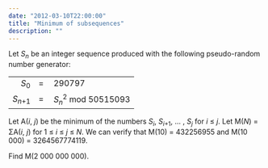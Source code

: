 ```yaml
---
date: "2012-03-10T22:00:00"
title: "Minimum of subsequences"
description: ""
---
```


<p>Let <var>S</var><sub><var>n</var></sub> be an integer sequence produced with the following pseudo-random number generator:</p>
<center><table class="p375"><tr><td style="text-align:right;"><var>S</var><sub>0</sub></td>
<td>=<sub> </sub></td>
<td>290797<sub> </sub></td>
</tr><tr><td><var>S</var><sub><var>n</var>+1</sub></td>
<td>=<sub> </sub></td>
<td><var>S</var><sub><var>n</var></sub><sup>2</sup> mod 50515093</td>
</tr></table></center>
<p>
Let A(<var>i</var>, <var>j</var>) be the minimum of the numbers <var>S</var><sub><var>i</var></sub>, <var>S</var><sub><var>i</var>+1</sub>, ... , <var>S</var><sub><var>j</var></sub> for <var>i</var> ≤ <var>j</var>.
Let M(<var>N</var>) = ΣA(<var>i</var>, <var>j</var>) for 1 ≤ <var>i</var> ≤ <var>j</var> ≤ <var>N</var>.
We can verify that M(10) = 432256955 and M(10 000) = 3264567774119.</p>
<p>
Find M(2 000 000 000).
</p>

